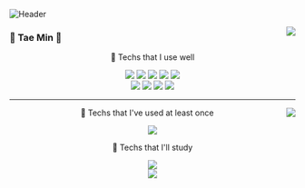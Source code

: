 ![Header](https://capsule-render.vercel.app/api?type=waving&color=auto&height=100&section=header)
<div align="center">
    <img align="right" src="https://github-readme-stats.vercel.app/api/top-langs/?username=kimtaemin27&theme=dracula&exclude_repo=Computer-Science-Engineering&layout=compact&langs_count=8&card_width=460"/>
    
</div>
  
  ### 🌟 Tae Min 🌟
  
  
  <div align="center">

  <p align="center"> 📌 Techs that I use well </p>  
  
  <img src="https://img.shields.io/badge/MYSQL-4479A1?style=flat-square&logo=mysql&logoColor=white">
  <img src="https://img.shields.io/badge/Oracle-F80000?style=plastic&logo=oracle&logoColor=white">
  <img src="https://img.shields.io/badge/PHP-4479A1?style=plastic&logo=mysql&logoColor=white">
  <img src="https://img.shields.io/badge/Java-007396?style=plastic&logo=OpenJDK&logoColor=white">
  <img src="https://img.shields.io/badge/SPRING-6DB33F?style=flat-square&logo=spring&logoColor=white">
  <br>
  <img src="https://img.shields.io/badge/HTML5-E34F26?style=plastic&logo=html5&logoColor=white"/>
  <img src="https://img.shields.io/badge/CSS-1572B6?style=plastic&logo=css3&logoColor=white"/>
  <img src="https://img.shields.io/badge/Javascript-F7DF1E?style=plastic&logo=javascript&logoColor=black">
  <img src="https://img.shields.io/badge/Bootstrap-7952B3?style=plastic&logo=bootstrap&logoColor=white">


  
</div>

 ---

<div align="center">
    <img align="right" src="https://github-readme-stats.vercel.app/api?username=kimtaemin27&show_icons=true&theme=dracula"/>  
  <p align="center"> 📌 Techs that I've used at least once </p>  
    <img src="https://img.shields.io/badge/Laravel-4479A1?style=flat-square&logo=mysql&logoColor=white">
    
  <p align="center"> 📌 Techs that I'll study </p>
  <img src="https://img.shields.io/badge/C#-3766AB?style=plastic&logo=C#&logoColor=white"/>

</div>

<div align="center">
    <img src="https://github-readme-activity-graph.vercel.app/graph?username=kimtaemin27&theme=dracula">
</div>


<!--![Footer](https://capsule-render.vercel.app/api?type=waving&color=auto&height=100&section=footer)-->
